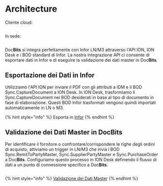 # Architecture

Cliente cloud:

<figure><img src=".gitbook/assets/architecture1.avif" alt=""><figcaption></figcaption></figure>

In sede:

<figure><img src=".gitbook/assets/architecture2 (1).avif" alt=""><figcaption></figcaption></figure>

Doc**Bits** si integra perfettamente con Infor LN/M3 attraverso l'API ION, ION Desk e i BOD standard di Infor. La nostra integrazione API ci consente di esportare dati in Infor e di eseguire la validazione dei dati master in Doc**Bits**.

## Esportazione dei Dati in Infor

Utilizziamo l'API ION per inviare il PDF con gli attributi a IDM e il BOD Sync.CaptureDocument a ION Desk. In ION Desk, trasformiamo il Sync.CaptureDocument nei BOD desiderati in base al tipo di documento in fase di elaborazione. Questi BOD Infor trasformati vengono quindi importati automaticamente in LN o M3.

{% hint style="info" %}
Esporta in [Infor](setup/exporting-in-docbits/exporting-to-infor/)
{% endhint %}

## Validazione dei Dati Master in DocBits

Per identificare il fornitore o confrontare/corrispondere le righe degli ordini di acquisto, attiviamo un trigger in LN/M3 che invia i BOD Sync.RemitToPartyMaster, Sync.SupplierPartyMaster e Sync.PurchaseOrder a Doc**Bits**. Configuriamo questo processo in ION Desk definendo il flusso di dati a un punto di connessione specifico a Doc**Bits**.

<figure><img src=".gitbook/assets/architecture3.avif" alt=""><figcaption></figcaption></figure>

{% hint style="info" %}
[Validazione dei Dati Master](setup/importing-customer-master-data/)
{% endhint %}
